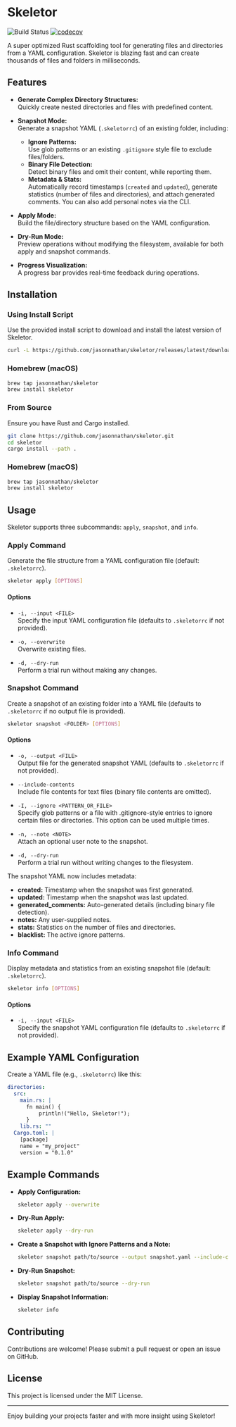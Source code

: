 # Skeletor
![Build Status](https://github.com/jasonnathan/skeletor/actions/workflows/CI.yml/badge.svg)
[![codecov](https://codecov.io/gh/jasonnathan/skeletor/branch/main/graph/badge.svg)](https://codecov.io/gh/jasonnathan/skeletor)


A super optimized Rust scaffolding tool for generating files and directories from a YAML configuration. Skeletor is blazing fast and can create thousands of files and folders in milliseconds.

## Features

- **Generate Complex Directory Structures:**  
  Quickly create nested directories and files with predefined content.

- **Snapshot Mode:**  
  Generate a snapshot YAML (`.skeletorrc`) of an existing folder, including:
  - **Ignore Patterns:**  
    Use glob patterns or an existing `.gitignore` style file to exclude files/folders.
  - **Binary File Detection:**  
    Detect binary files and omit their content, while reporting them.
  - **Metadata & Stats:**  
    Automatically record timestamps (`created` and `updated`), generate statistics (number of files and directories), and attach generated comments. You can also add personal notes via the CLI.
- **Apply Mode:**  
  Build the file/directory structure based on the YAML configuration.

- **Dry-Run Mode:**  
  Preview operations without modifying the filesystem, available for both apply and snapshot commands.

- **Progress Visualization:**  
  A progress bar provides real-time feedback during operations.

## Installation

### Using Install Script
Use the provided install script to download and install the latest version of Skeletor.

```bash
curl -L https://github.com/jasonnathan/skeletor/releases/latest/download/install.sh | bash
```

### Homebrew (macOS)

```bash
brew tap jasonnathan/skeletor
brew install skeletor
```

### From Source

Ensure you have Rust and Cargo installed.

```bash
git clone https://github.com/jasonnathan/skeletor.git
cd skeletor
cargo install --path .
```

### Homebrew (macOS)

```bash
brew tap jasonnathan/skeletor
brew install skeletor
```

## Usage

Skeletor supports three subcommands: `apply`, `snapshot`, and `info`.

### Apply Command

Generate the file structure from a YAML configuration file (default: `.skeletorrc`).

```bash
skeletor apply [OPTIONS]
```

#### Options

- `-i, --input <FILE>`  
  Specify the input YAML configuration file (defaults to `.skeletorrc` if not provided).

- `-o, --overwrite`  
  Overwrite existing files.

- `-d, --dry-run`  
  Perform a trial run without making any changes.

### Snapshot Command

Create a snapshot of an existing folder into a YAML file (defaults to `.skeletorrc` if no output file is provided).

```bash
skeletor snapshot <FOLDER> [OPTIONS]
```

#### Options

- `-o, --output <FILE>`  
  Output file for the generated snapshot YAML (defaults to `.skeletorrc` if not provided).

- `--include-contents`  
  Include file contents for text files (binary file contents are omitted).

- `-I, --ignore <PATTERN_OR_FILE>`  
  Specify glob patterns or a file with .gitignore-style entries to ignore certain files or directories. This option can be used multiple times.

- `-n, --note <NOTE>`  
  Attach an optional user note to the snapshot.

- `-d, --dry-run`  
  Perform a trial run without writing changes to the filesystem.

The snapshot YAML now includes metadata:

- **created:** Timestamp when the snapshot was first generated.
- **updated:** Timestamp when the snapshot was last updated.
- **generated_comments:** Auto-generated details (including binary file detection).
- **notes:** Any user-supplied notes.
- **stats:** Statistics on the number of files and directories.
- **blacklist:** The active ignore patterns.

### Info Command

Display metadata and statistics from an existing snapshot file (default: `.skeletorrc`).

```bash
skeletor info [OPTIONS]
```

#### Options

- `-i, --input <FILE>`  
  Specify the snapshot YAML configuration file (defaults to `.skeletorrc` if not provided).

## Example YAML Configuration

Create a YAML file (e.g., `.skeletorrc`) like this:

```yaml
directories:
  src:
    main.rs: |
      fn main() {
          println!("Hello, Skeletor!");
      }
    lib.rs: ""
  Cargo.toml: |
    [package]
    name = "my_project"
    version = "0.1.0"
```

## Example Commands

- **Apply Configuration:**

  ```bash
  skeletor apply --overwrite
  ```

- **Dry-Run Apply:**

  ```bash
  skeletor apply --dry-run
  ```

- **Create a Snapshot with Ignore Patterns and a Note:**

  ```bash
  skeletor snapshot path/to/source --output snapshot.yaml --include-contents --ignore "*.tmp" --ignore .gitignore --note "Initial snapshot for my project"
  ```

- **Dry-Run Snapshot:**

  ```bash
  skeletor snapshot path/to/source --dry-run
  ```

- **Display Snapshot Information:**

  ```bash
  skeletor info
  ```

## Contributing

Contributions are welcome! Please submit a pull request or open an issue on GitHub.

## License

This project is licensed under the MIT License.

---

Enjoy building your projects faster and with more insight using Skeletor!
